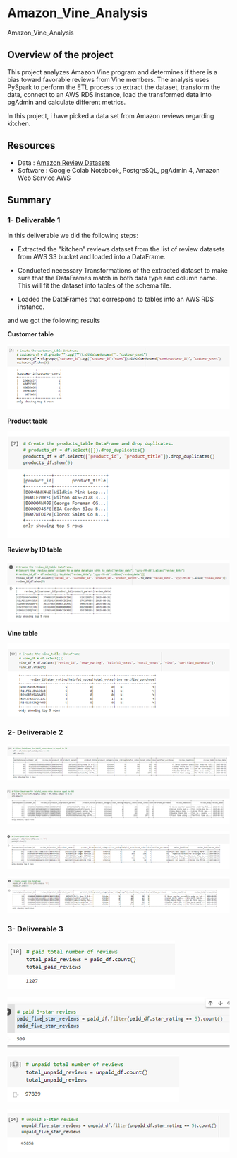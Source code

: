 # Amazon_Vine_Analysis
Amazon_Vine_Analysis


## Overview of the project

This project analyzes Amazon Vine program and determines if there is a bias toward favorable reviews from Vine members.
The analysis uses PySpark to perform the ETL process to extract the dataset, transform the data, connect to an AWS RDS instance, load the transformed data into pgAdmin and calculate different metrics.

In this project, i have picked a data set from Amazon reviews regarding kitchen.


## Resources
- Data : [Amazon Review Datasets](https://s3.amazonaws.com/amazon-reviews-pds/tsv/index.txt)
- Software : Google Colab Notebook, PostgreSQL, pgAdmin 4, Amazon Web Service AWS

## Summary 

### 1- Deliverable 1

In this deliverable we did the following steps:

- Extracted the "kitchen" reviews dataset from the list of review datasets from AWS S3 bucket and loaded into a DataFrame.

- Conducted necessary Transformations of the extracted dataset to make sure that the DataFrames match in both data type and column name. This will fit the dataset into tables of the schema file.

- Loaded the DataFrames that correspond to tables into an AWS RDS instance.

and we got the following results

**Customer table**

![Customer_table](/Resources/Customer_table.PNG)

**Product table**

![Product_table](/Resources/Product_table.PNG)

**Review by ID table**

![Review_ID_table](/Resources/Review_ID_table.PNG)

**Vine table**

![vine_table](/Resources/vine_table.PNG)



### 2- Deliverable 2

![total_vote](/Resources/total_vote.PNG)

![helpful_vote](/Resources/helpful_vote.PNG)

![vine_y](/Resources/vine_y.PNG)

![vine_n](/Resources/vine_n.PNG)


### 3- Deliverable 3

![total_paid_reviews](/Resources/total_paid_reviews.PNG)

![five_star_Reviews](/Resources/five_star_Reviews.PNG)

![total_unpaid_reviews](/Resources/total_unpaid_reviews.PNG)

![unpaid_five_star_reviews](/Resources/unpaid_five_star_reviews.PNG)


